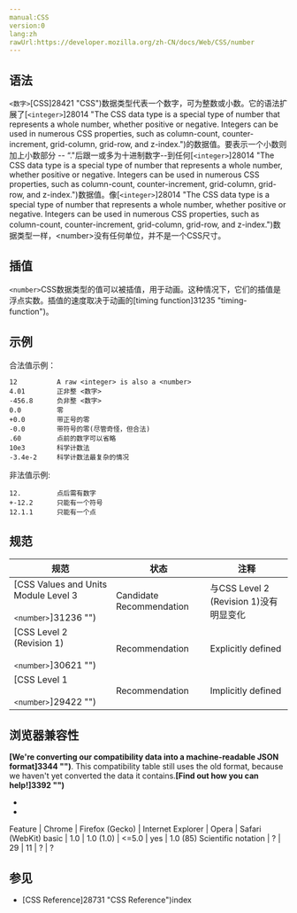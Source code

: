 ```yaml
---
manual:CSS
version:0
lang:zh
rawUrl:https://developer.mozilla.org/zh-CN/docs/Web/CSS/number
---
```





## 语法<a name="Summary"></a>


`<数字>`[CSS]28421 "CSS")数据类型代表一个数字，可为整数或小数。它的语法扩展了[`<integer>`]28014 "The <integer> CSS data type is a special type of number that represents a whole number, whether positive or negative. Integers can be used in numerous CSS properties, such as column-count, counter-increment, grid-column, grid-row, and z-index.")的数据值。要表示一个小数则加上小数部分 -- “.&quot;后跟一或多为十进制数字--到任何[`<integer>`]28014 "The <integer> CSS data type is a special type of number that represents a whole number, whether positive or negative. Integers can be used in numerous CSS properties, such as column-count, counter-increment, grid-column, grid-row, and z-index.")数据值。像[`<integer>`]28014 "The <integer> CSS data type is a special type of number that represents a whole number, whether positive or negative. Integers can be used in numerous CSS properties, such as column-count, counter-increment, grid-column, grid-row, and z-index.")数据类型一样，&lt;number&gt;没有任何单位，并不是一个CSS尺寸。


## 插值<a name="Interpolation"></a>


`<number>`CSS数据类型的值可以被插值，用于动画。这种情况下，它们的插值是浮点实数。插值的速度取决于动画的[timing function]31235 "timing-function")。


## 示例<a name="Examples"></a>


合法值示例：


```
12          A raw <integer> is also a <number>
4.01        正非整 <数字>
-456.8      负非整 <数字>
0.0         零
+0.0        带正号的零
-0.0        带符号的零(尽管奇怪，但合法)
.60         点前的数字可以省略
10e3        科学计数法
-3.4e-2     科学计数法最复杂的情况
```


非法值示例:


```
12.         点后需有数字
+-12.2      只能有一个符号
12.1.1      只能有一个点
```

## 规范<a name="Specifications"></a>

规范 | 状态 | 注释 
 ---  |  ---  |  ---  | 
[CSS Values and Units Module Level 3<br></br><small>&lt;number&gt;</small>]31236 "") | Candidate Recommendation | 与CSS Level 2 (Revision 1)没有明显变化 
[CSS Level 2 (Revision 1)<br></br><small>&lt;number&gt;</small>]30621 "") | Recommendation | Explicitly defined 
[CSS Level 1<br></br><small>&lt;number&gt;</small>]29422 "") | Recommendation | Implicitly defined 


## 浏览器兼容性<a name="Browser_compatibility"></a>


**[We&#39;re converting our compatibility data into a machine-readable JSON format]3344 "")**. This compatibility table still uses the old format, because we haven&#39;t yet converted the data it contains.**[Find out how you can help!]3392 "")**


* 
* 

Feature | Chrome | Firefox (Gecko) | Internet Explorer | Opera | Safari (WebKit) 
basic | 1.0 | 1.0 (1.0) | &lt;=5.0 | yes | 1.0 (85) 
Scientific notation | ? | 29 | 11 | ? | ? 




## 参见<a name="See_also"></a>

* [CSS Reference]28731 "CSS Reference")index



